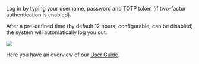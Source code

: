 Log in by typing your username, password and TOTP token (if two-factur authentication is enabled).

After a pre-defined time (by default 12 hours, configurable, can be disabled) the system will automatically log you out.

![](https://en.wikipedia.org/wiki/QR_code#/media/File:QR_code_for_mobile_English_Wikipedia.svg)



Here you have an overview of our [User Guide](https://github.com/liquidinvestigations/docs/wiki/User-Guide).
